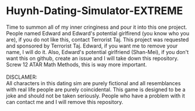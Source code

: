 # Huynh-Dating-Simulator-EXTREME

Time to summon all of my inner cringiness and pour it into this one project. <br>
People named Edward and Edward's potential girlfirend (you know who you are), if you do not like this, contact Terrorist Taj. This project was requested and sponsored by Terrorist Taj. Edward, if you want me to remove your name, I will do it. Also, Edward's potential girlfriend (Shan-Mei), if you don't want this on github, create an issue and I will take down this repository.<br>
Screw 12 ATAR Math Methods, this is way more important. <br>
<br>
DISCLAMER: <br>
All characters in this dating sim are purely fictional and all resemblances with real life people are purely coincidental. This game is designed to be a joke and should not be taken seriously. People who have a problem with it can contact me and I will remove this repository.
